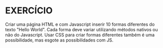 # EXERCÍCIO

Criar uma página HTML e com Javascript inserir 10 formas diferentes do texto "Hello World". Cada forma deve variar utilizando métodos nativos ou não do Javascript. Usar CSS para criar formas diferentes também é uma possibilidade, mas esgote as possibilidades com JS.
